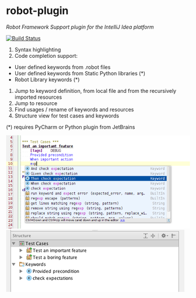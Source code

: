 # robot-plugin
_Robot Framework Support plugin for the IntelliJ Idea platform_

[![Build Status](https://travis-ci.org/AmailP/robot-plugin.svg?branch=master)](https://travis-ci.org/AmailP/robot-plugin)

1. Syntax highlighting
1. Code completion support:
  - User defined keywords from .robot files
  - User defined keywords from Static Python libraries (*)
  - Robot Library keywords (*)
1. Jump to keyword definition, from local file and from the recursively imported resources
1. Jump to resource
1. Find usages / rename of keywords and resources
1. Structure view for test cases and keywords

(*) requires PyCharm or Python plugin from JetBrains

![Syntax highlighting, code completion](/img/CodeCompletion.png)
![Structure view, nice icons](/img/StructureView.png)
